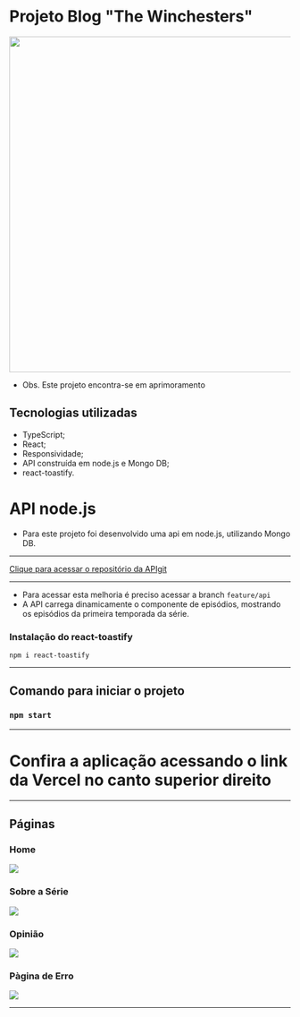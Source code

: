 # Projeto Blog "The Winchesters"

<p align="center">
<img width="600" src="./imagens/blog-winchesters.gif">
<p>

- Obs. Este projeto encontra-se em aprimoramento

## Tecnologias utilizadas

 - TypeScript;
 - React;
 - Responsividade;
 - API construída em node.js e Mongo DB;
 - react-toastify.

# API node.js

- Para este projeto foi desenvolvido uma api em node.js, utilizando Mongo DB.

<hr>

<a href='https://github.com/DanielaLeguari/api-nodejs-projetoblog'>Clique para acessar o repositório da APIgit </a>

<hr>

- Para acessar esta melhoria é preciso acessar a branch `feature/api`
- A API carrega dinamicamente o componente de episódios, mostrando os episódios da primeira temporada da série.


### Instalação do react-toastify

`npm i react-toastify`

<hr>

## Comando para iniciar o projeto

### `npm start`


<hr>

# Confira a aplicação acessando o link da Vercel no canto superior direito

<hr>

## Páginas

### Home


![](./imagens/inicio.png)


### Sobre a Série


![](./imagens/sobreSerie.png)


### Opinião


![](./imagens/opiniao.png)


### Pàgina de Erro


![](./imagens/erro.png)


<hr>


